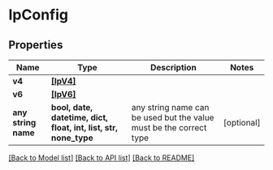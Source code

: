 # IpConfig


## Properties
Name | Type | Description | Notes
------------ | ------------- | ------------- | -------------
**v4** | [**[IpV4]**](IpV4.md) |  | 
**v6** | [**[IpV6]**](IpV6.md) |  | 
**any string name** | **bool, date, datetime, dict, float, int, list, str, none_type** | any string name can be used but the value must be the correct type | [optional]

[[Back to Model list]](../README.md#documentation-for-models) [[Back to API list]](../README.md#documentation-for-api-endpoints) [[Back to README]](../README.md)


